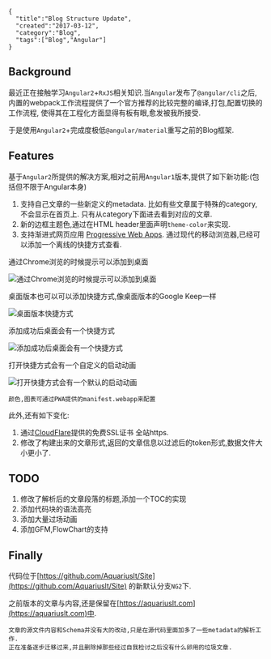 ```metadata
{
  "title":"Blog Structure Update",
  "created":"2017-03-12",
  "category":"Blog",
  "tags":["Blog","Angular"]
}
```



## Background

最近正在接触学习`Angular2`+`RxJS`相关知识.当`Angular`发布了`@angular/cli`之后,
内置的webpack工作流程提供了一个官方推荐的比较完整的编译,打包,配置切换的工作流程,
使得其在工程化方面显得有板有眼,愈发被我所接受.

于是使用`Angular2`+完成度极低`@angular/material`重写之前的Blog框架.  

## Features

基于`Angular2`所提供的解决方案,相对之前用`Angular1`版本,提供了如下新功能:(包括但不限于Angular本身)
1. 支持自己文章的一些新定义的metadata. 比如有些文章属于特殊的category,不会显示在首页上. 
只有从category下面进去看到对应的文章.
2. 新的边框主题色,通过在HTML header里面声明`theme-color`来实现.  
3. 支持渐进式网页应用
[Progressive Web Apps](https://developers.google.com/web/progressive-web-apps/).
通过现代的移动浏览器,已经可以添加一个离线的快捷方式查看.

通过Chrome浏览的时候提示可以添加到桌面

![通过Chrome浏览的时候提示可以添加到桌面](https://ooo.0o0.ooo/2017/03/13/58c5750dd1641.png)

桌面版本也可以可以添加快捷方式,像桌面版本的Google Keep一样

![桌面版本快捷方式](https://ooo.0o0.ooo/2017/03/13/58c576a266e6f.png)

添加成功后桌面会有一个快捷方式

![添加成功后桌面会有一个快捷方式](https://ooo.0o0.ooo/2017/03/13/58c57510236a3.png)


打开快捷方式会有一个自定义的启动动画

![打开快捷方式会有一个默认的启动动画](https://ooo.0o0.ooo/2017/03/13/58c5750dc2499.png)

```
颜色,图表可通过PWA提供的manifest.webapp来配置
```


此外,还有如下变化: 
1. 通过[CloudFlare](https://www.cloudflare.com/)提供的免费SSL证书 全站https.
2. 修改了构建出来的文章形式,返回的文章信息以过滤后的token形式,数据文件大小更小了.

## TODO
1. 修改了解析后的文章段落的标题,添加一个TOC的实现
2. 添加代码块的语法高亮
3. 添加大量过场动画
4. 添加GFM,FlowChart的支持


## Finally

代码位于[https://github.com/Aquariuslt/Site](https://github.com/Aquariuslt/Site)
的新默认分支`NG2`下.


之前版本的文章与内容,还是保留在[https://aquariuslt.com](https://aquariuslt.com)中.

```
文章的源文件内容和Schema并没有大的改动,只是在源代码里面加多了一些metadata的解析工作.
正在准备逐步迁移过来,并且删除掉那些经过自我检讨之后没有什么卵用的垃圾文章.
```